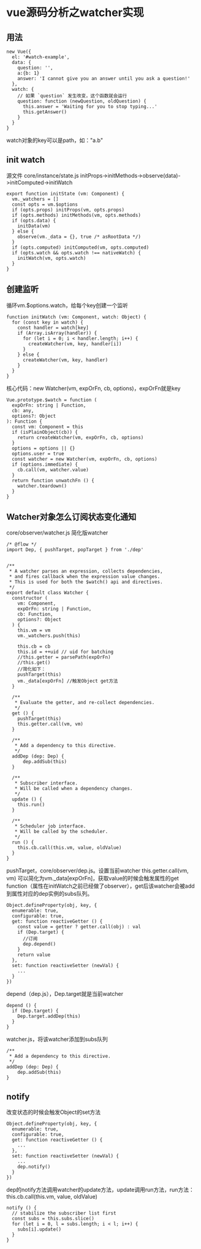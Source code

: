 # vue源码分析之watcher实现
## 用法
```
new Vue({
  el: '#watch-example',
  data: {
    question: '',
    a:{b: 1}
    answer: 'I cannot give you an answer until you ask a question!'
  },
  watch: {
    // 如果 `question` 发生改变，这个函数就会运行
    question: function (newQuestion, oldQuestion) {
      this.answer = 'Waiting for you to stop typing...'
      this.getAnswer()
    }
  }
}
```
watch对象的key可以是path，如："a.b"
## init watch  
源文件 core/instance/state.js
initProps->initMethods->observe(data)->initComputed->initWatch
```
export function initState (vm: Component) {
  vm._watchers = []
  const opts = vm.$options
  if (opts.props) initProps(vm, opts.props)
  if (opts.methods) initMethods(vm, opts.methods)
  if (opts.data) {
    initData(vm)
  } else {
    observe(vm._data = {}, true /* asRootData */)
  }
  if (opts.computed) initComputed(vm, opts.computed)
  if (opts.watch && opts.watch !== nativeWatch) {
    initWatch(vm, opts.watch)
  }
}
```
## 创建监听
循环vm.$options.watch，给每个key创建一个监听
```
function initWatch (vm: Component, watch: Object) {
  for (const key in watch) {
    const handler = watch[key]
    if (Array.isArray(handler)) {
      for (let i = 0; i < handler.length; i++) {
        createWatcher(vm, key, handler[i])
      }
    } else {
      createWatcher(vm, key, handler)
    }
  }
}
```
核心代码：new Watcher(vm, expOrFn, cb, options)，expOrFn就是key
```
Vue.prototype.$watch = function (
  expOrFn: string | Function,
  cb: any,
  options?: Object
): Function {
  const vm: Component = this
  if (isPlainObject(cb)) {
    return createWatcher(vm, expOrFn, cb, options)
  }
  options = options || {}
  options.user = true
  const watcher = new Watcher(vm, expOrFn, cb, options)
  if (options.immediate) {
    cb.call(vm, watcher.value)
  }
  return function unwatchFn () {
    watcher.teardown()
  }
}
```
## Watcher对象怎么订阅状态变化通知
core/observer/watcher.js
简化版watcher
```
/* @flow */
import Dep, { pushTarget, popTarget } from './dep'


/**
 * A watcher parses an expression, collects dependencies,
 * and fires callback when the expression value changes.
 * This is used for both the $watch() api and directives.
 */
export default class Watcher {
  constructor (
    vm: Component,
    expOrFn: string | Function,
    cb: Function,
    options?: Object
  ) {
    this.vm = vm
    vm._watchers.push(this)

    this.cb = cb
    this.id = ++uid // uid for batching
    //this.getter = parsePath(expOrFn)
    //this.get()
    //简化如下：
    pushTarget(this)
    vm._data[expOrFn] //触发Object get方法
  }

  /**
   * Evaluate the getter, and re-collect dependencies.
   */
  get () {
    pushTarget(this)
    this.getter.call(vm, vm)
  }

  /**
   * Add a dependency to this directive.
   */
  addDep (dep: Dep) {
      dep.addSub(this)
  }

  /**
   * Subscriber interface.
   * Will be called when a dependency changes.
   */
  update () {
    this.run()
  }

  /**
   * Scheduler job interface.
   * Will be called by the scheduler.
   */
  run () {
    this.cb.call(this.vm, value, oldValue)
  }
}
```
pushTarget，core/observer/dep.js。设置当前watcher
this.getter.call(vm, vm) 可以简化为vm._data[expOrFn]，获取value的时候会触发属性的get function（属性在initWatch之前已经做了observer），get后该watcher会被add到属性对应的dep实例的subs队列。
```
Object.defineProperty(obj, key, {
  enumerable: true,
  configurable: true,
  get: function reactiveGetter () {
    const value = getter ? getter.call(obj) : val
    if (Dep.target) {
      //订阅
      dep.depend()
    }
    return value
  },
  set: function reactiveSetter (newVal) {
    ...
  }
})
```
depend（dep.js），Dep.target就是当前watcher
```
depend () {
  if (Dep.target) {
    Dep.target.addDep(this)
  }
}
```
watcher.js，将该watcher添加到subs队列
```
/**
 * Add a dependency to this directive.
 */
addDep (dep: Dep) {
    dep.addSub(this)
}
```
## notify
改变状态的时候会触发Object的set方法
```
Object.defineProperty(obj, key, {
  enumerable: true,
  configurable: true,
  get: function reactiveGetter () {
    ...
  },
  set: function reactiveSetter (newVal) {
    ...
    dep.notify()
  }
})
```
dep的notify方法调用watcher的update方法，update调用run方法，run方法：this.cb.call(this.vm, value, oldValue)
```
notify () {
  // stabilize the subscriber list first
  const subs = this.subs.slice()
  for (let i = 0, l = subs.length; i < l; i++) {
    subs[i].update()
  }
}
```
